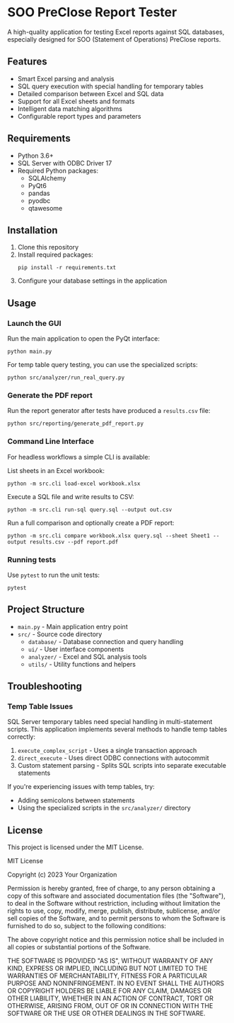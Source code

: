 # SOO PreClose Report Tester

A high-quality application for testing Excel reports against SQL databases, especially designed for SOO (Statement of Operations) PreClose reports.

## Features

- Smart Excel parsing and analysis
- SQL query execution with special handling for temporary tables
- Detailed comparison between Excel and SQL data
- Support for all Excel sheets and formats
- Intelligent data matching algorithms
- Configurable report types and parameters

## Requirements

- Python 3.6+
- SQL Server with ODBC Driver 17
- Required Python packages:
  - SQLAlchemy
  - PyQt6
  - pandas
  - pyodbc
  - qtawesome

## Installation

1. Clone this repository
2. Install required packages:
   ```
   pip install -r requirements.txt
   ```
3. Configure your database settings in the application

## Usage

### Launch the GUI
Run the main application to open the PyQt interface:
```
python main.py
```

For temp table query testing, you can use the specialized scripts:
```
python src/analyzer/run_real_query.py
```

### Generate the PDF report
Run the report generator after tests have produced a `results.csv` file:
```
python src/reporting/generate_pdf_report.py
```

### Command Line Interface

For headless workflows a simple CLI is available:

List sheets in an Excel workbook:
```
python -m src.cli load-excel workbook.xlsx
```

Execute a SQL file and write results to CSV:
```
python -m src.cli run-sql query.sql --output out.csv
```

Run a full comparison and optionally create a PDF report:
```
python -m src.cli compare workbook.xlsx query.sql --sheet Sheet1 --output results.csv --pdf report.pdf
```

### Running tests
Use `pytest` to run the unit tests:
```
pytest
```

## Project Structure

- `main.py` - Main application entry point
- `src/` - Source code directory
  - `database/` - Database connection and query handling
  - `ui/` - User interface components
  - `analyzer/` - Excel and SQL analysis tools
  - `utils/` - Utility functions and helpers

## Troubleshooting

### Temp Table Issues

SQL Server temporary tables need special handling in multi-statement scripts. This application implements several methods to handle temp tables correctly:

1. `execute_complex_script` - Uses a single transaction approach
2. `direct_execute` - Uses direct ODBC connections with autocommit
3. Custom statement parsing - Splits SQL scripts into separate executable statements

If you're experiencing issues with temp tables, try:
- Adding semicolons between statements
- Using the specialized scripts in the `src/analyzer/` directory

## License

This project is licensed under the MIT License.

MIT License

Copyright (c) 2023 Your Organization

Permission is hereby granted, free of charge, to any person obtaining a copy
of this software and associated documentation files (the "Software"), to deal
in the Software without restriction, including without limitation the rights
to use, copy, modify, merge, publish, distribute, sublicense, and/or sell
copies of the Software, and to permit persons to whom the Software is
furnished to do so, subject to the following conditions:

The above copyright notice and this permission notice shall be included in all
copies or substantial portions of the Software.

THE SOFTWARE IS PROVIDED "AS IS", WITHOUT WARRANTY OF ANY KIND, EXPRESS OR
IMPLIED, INCLUDING BUT NOT LIMITED TO THE WARRANTIES OF MERCHANTABILITY,
FITNESS FOR A PARTICULAR PURPOSE AND NONINFRINGEMENT. IN NO EVENT SHALL THE
AUTHORS OR COPYRIGHT HOLDERS BE LIABLE FOR ANY CLAIM, DAMAGES OR OTHER
LIABILITY, WHETHER IN AN ACTION OF CONTRACT, TORT OR OTHERWISE, ARISING FROM,
OUT OF OR IN CONNECTION WITH THE SOFTWARE OR THE USE OR OTHER DEALINGS IN THE
SOFTWARE.

